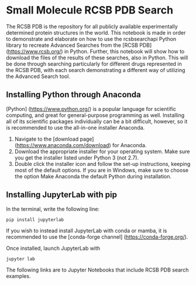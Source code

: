 # Small Molecule RCSB PDB Search

The RCSB PDB is the repository for all publicly available experimentally 
determined protein structures in the world. This notebook is made in order to 
demonstrate and elaborate on how to use the rcsbsearchapi Python library to 
recreate Advanced Searches from the [RCSB PDB] (https://www.rcsb.org/) in Python. Further, this notebook 
will show how to download the files of the results of these searches, also in 
Python. This will be done through searching particularly for different drugs 
represented in the RCSB PDB, with each search demonstrating a different way of 
utilizing the Advanced Search tool.

## Installing Python through Anaconda

[Python] (https://www.python.org/) is a popular language for scientific computing, and great for general-purpose programming
as well. Installing all of its scientific packages individually can be a bit difficult, however, so it is 
recommended to use the all-in-one installer Anaconda.

1. Navigate to the [download page] (https://www.anaconda.com/download) for Anaconda.
2. Download the appropriate installer for your operating system. Make sure you get the installer listed under Python 3 (not 2.7).
3. Double click the installer icon and follow the set-up instructions, keeping most of the default options. If you are in Windows, make sure to choose the option Make Anaconda the default Python during installation.

## Installing JupyterLab with pip

In the terminal, write the following line:

```console
pip install jupyterlab
```

If you wish to instead install JupyterLab with conda or mamba, it is recommended to use the [conda-forge channel] (https://conda-forge.org/).

Once installed, launch JupyterLab with
```console
jupyter lab
```

The following links are to Jupyter Notebooks that include RCSB PDB search examples.


```{tableofcontents}
```
